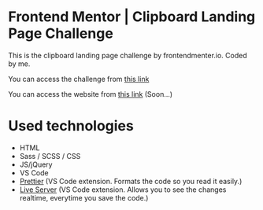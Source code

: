# Frontend Mentor | Clipboard Landing Page Challenge

This is the clipboard landing page challenge by frontendmenter.io. Coded by me.

You can access the challenge from <a href="https://www.frontendmentor.io/challenges/clipboard-landing-page-5cc9bccd6c4c91111378ecb9" target="_blank">this link</a>

You can access the website from <a href="#" target="_blank">this link</a> (Soon...)

# Used technologies

- HTML
- Sass / SCSS / CSS
- JS/jQuery
- VS Code
- <a href="https://marketplace.visualstudio.com/items?itemName=esbenp.prettier-vscode" target="_blank">Prettier</a> (VS Code extension. Formats the code so you read it easily.)
- <a href="https://marketplace.visualstudio.com/items?itemName=ritwickdey.LiveServer" target="_blank">Live Server</a> (VS Code extension. Allows you to see the changes realtime, everytime you save the code.)
